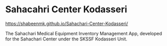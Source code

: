 # Sahacahri Center Kodasseri

https://shabeenmk.github.io/Sahachari-Center-Kodasseri/

The Sahachari Medical Equipment Inventory Management App, developed for the Sahachari Center under the SKSSF Kodasseri Unit.

